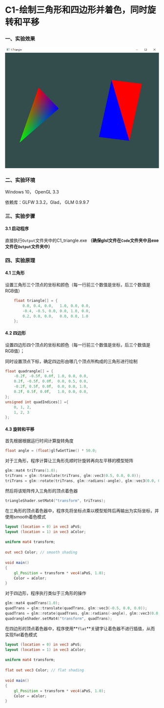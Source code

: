 # C1-绘制三角形和四边形并着色，同时旋转和平移

### 一、实验效果

![1_triangle](Report/1_triangle.png)



### 二、实验环境

Windows 10， OpenGL 3.3

依赖库：GLFW 3.3.2，Glad， GLM 0.9.9.7



### 三、实验步骤

#### 3.1 启动程序

直接执行``Output``文件夹中的C1_triangle.exe
**（确保glsl文件在``Code``文件夹中且exe文件在``Output``文件夹中）**



### 四、实验原理

#### 4.1 三角形

设置三角形三个顶点的坐标和颜色（每一行前三个数值是坐标，后三个数值是RGB值）

```c++
	float triangle[] = {
		0.0, 0.4, 0.0,   1.0, 0.0, 0.0,
		-0.4, -0.5, 0.0, 0.0, 1.0, 0.0,
		0.2, 0.0, 0.0,   0.0, 0.0, 1.0
	};
```

#### 4.2 四边形

设置四边形四个顶点的坐标和颜色（每一行前三个数值是坐标，后三个数值是RGB值）；

同时设置顶点下标，确定四边形由哪几个顶点所构成的三角形进行绘制

```c++
float quadrangle[] = {
    -0.2f, -0.5f, 0.0f, 1.0, 0.0, 0.0,
    0.2f, -0.5f, 0.0f,  0.0, 0.5, 0.0,
    -0.2f, 0.5f, 0.0f,  0.0, 0.0, 1.0,
    0.2f, 0.5f, 0.0f,   1.0, 0.0, 0.0,
};
unsigned int quadIndices[] ={
    0, 1, 2,
    1, 2, 3
};
```

#### 4.3 旋转和平移

首先根据根据运行时间计算旋转角度

```c++
float angle = (float)glfwGetTime() * 50.0;
```

对于三角形，程序计算让三角形先顺时针旋转再向左平移的模型矩阵

```c++
glm::mat4 triTrans(1.0);
triTrans = glm::translate(triTrans, glm::vec3(0.5, 0.0, 0.0));
triTrans = glm::rotate(triTrans, glm::radians(-angle), glm::vec3(0.0, 0.0, 1.0));
```

然后将该矩阵传入三角形的顶点着色器

```c++
triangleShader.setMat4("transform", triTrans);
```

在三角形的顶点着色器中，程序先将坐标点乘以模型矩阵后再输出为实际坐标，并使用smooth着色模式

```glsl
layout (location = 0) in vec3 aPoS;
layout (location = 1) in vec3 aColor;

uniform mat4 transform;

out vec3 Color; // smooth shading

void main()
{
	gl_Position = transform * vec4(aPoS, 1.0);
	Color = aColor;
}
```

对于四边形，程序执行类似于三角形的操作

```c++
glm::mat4 quadTrans(1.0);
quadTrans = glm::translate(quadTrans, glm::vec3(-0.5, 0.0, 0.0));
quadTrans = glm::rotate(quadTrans, glm::radians(-angle), glm::vec3(0.0, 0.0, 1.0));
quadrangleShader.setMat4("transform", quadTrans);
```

在四边形的顶点着色器中，程序使用**``flat``**关键字让着色器不进行插值，从而实现flat着色模式

```glsl
layout (location = 0) in vec3 aPoS;
layout (location = 1) in vec3 aColor;

uniform mat4 transform;

flat out vec3 Color; // flat shading

void main()
{
    gl_Position = transform * vec4(aPoS, 1.0);
    Color = aColor;
}
```
